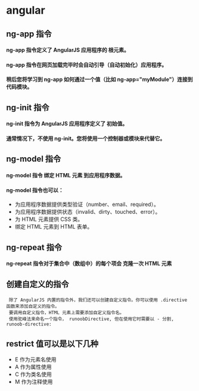 # angular
## ng-app 指令
#### ng-app 指令定义了 AngularJS 应用程序的 根元素。
#### ng-app 指令在网页加载完毕时会自动引导（自动初始化）应用程序。
#### 稍后您将学习到 ng-app 如何通过一个值（比如 ng-app="myModule"）连接到代码模块。

## ng-init 指令
#### ng-init 指令为 AngularJS 应用程序定义了 初始值。
#### 通常情况下，不使用 ng-init。您将使用一个控制器或模块来代替它。

## ng-model 指令
#### ng-model 指令 绑定 HTML 元素 到应用程序数据。
#### ng-model 指令也可以：
* 为应用程序数据提供类型验证（number、email、required）。
* 为应用程序数据提供状态（invalid、dirty、touched、error）。
* 为 HTML 元素提供 CSS 类。
* 绑定 HTML 元素到 HTML 表单。

## ng-repeat 指令
#### ng-repeat 指令对于集合中（数组中）的每个项会 克隆一次 HTML 元素

## 创建自定义的指令
#### 
     除了 AngularJS 内置的指令外，我们还可以创建自定义指令。你可以使用 .directive 函数来添加自定义的指令。  
     要调用自定义指令，HTML 元素上需要添加自定义指令名。  
     使用驼峰法来命名一个指令， runoobDirective, 但在使用它时需要以 - 分割, runoob-directive:

## restrict 值可以是以下几种
* E 作为元素名使用
* A 作为属性使用
* C 作为类名使用
* M 作为注释使用
